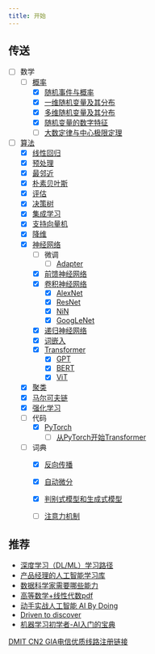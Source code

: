 ```yaml
---
title: 开始
---
```


## 传送

- [ ] 数学
    - [ ] [概率](/math/probability/)
        - [x] [随机事件与概率](/math/probability/random-event-and-math/probability)
        - [x] [一维随机变量及其分布](/math/probability/one-dimensional-random-variable-distribution)
        - [x] [多维随机变量及其分布](/math/probability/multi-dimensional-random-variable-distribution)
        - [x] [随机变量的数字特征](/math/probability/numerical-characteristics-of-random-variable)
        - [ ] [大数定律与中心极限定理](/math/probability/large-number-central-limit-theorem)
- [ ] [算法](/algorithm/)
    - [x] [线性回归](/algorithm/linear-regression)
    - [x] [预处理](/algorithm/preprocessing)
    - [x] [最邻近](/algorithm/knn)
    - [x] [朴素贝叶斯](/algorithm/naive-bayes)
    - [x] [评估](/algorithm/evaluation)
    - [x] [决策树](/algorithm/decision-tree)
    - [x] [集成学习](/algorithm/ensemble-learning)
    - [x] [支持向量机](/algorithm/svm)
    - [x] [降维](/algorithm/dimensional-reduction)
    - [x] [神经网络](/algorithm/neural-network)
        - [ ] 微调
            - [ ] [Adapter](/algorithm/neural-network/fine-tuning/adapter)
        - [x] [前馈神经网络](/algorithm/neural-network/fnn)
        - [x] [卷积神经网络](/algorithm/neural-network/cnn)
            - [x] [AlexNet](/algorithm/neural-network/cnn/alexnet)
            - [x] [ResNet](/algorithm/neural-network/cnn/resnet)
            - [x] [NiN](/algorithm/neural-network/cnn/nin)
            - [x] [GoogLeNet](/algorithm/neural-network/cnn/googlenet)
        - [x] [递归神经网络](/algorithm/neural-network/rnn)
        - [x] [词嵌入](/algorithm/neural-network/word-embedding)
        - [x] [Transformer](/algorithm/neural-network/transformer)
            - [x] [GPT](/algorithm/neural-network/transformer/gpt)
            - [x] [BERT](/algorithm/neural-network/transformer/bert)
            - [x] [ViT](/algorithm/neural-network/transformer/vit)
    - [x] [聚类](/algorithm/clustering)
    - [x] [马尔可夫链](/algorithm/markov-chain)
    - [x] [强化学习](/algorithm/reinforcement-learning)
  - [ ] 代码
      - [x] [PyTorch](/code/pytorch/)
          - [ ] [从PyTorch开始Transformer](/code/pytorch/transformer-from-pytorch)
  - [ ] 词典
      - [x] [反向传播](/dicts/backpropagation)
      - [x] [自动微分](/dicts/autograd)
      - [x] [判别式模型和生成式模型](/dicts/discriminative-and-generative-model)
      - [ ] [注意力机制](/dicts/attention)


## 推荐

- [深度学习（DL/ML）学习路径](https://github.com/loveunk/machine-learning-deep-learning-notes/tree/master?tab=readme-ov-file)
- [产品经理的人工智能学习库](https://easyai.tech/)
- [数据科学家需要哪些能力](https://cn.linkedin.com/pulse/%E6%95%B0%E6%8D%AE%E7%A7%91%E5%AD%A6%E5%AE%B6%E9%9C%80%E8%A6%81%E5%93%AA%E4%BA%9B%E8%83%BD%E5%8A%9B-song-xue)
- [高等数学+线性代数pdf](https://drive.google.com/file/d/1uJUmy7Oq01kbhPDJRsWitrzaWtva4A9F/view?usp=sharing)
- [动手实战人工智能 AI By Doing](https://aibydoing.com/)
- [Driven to discover](https://chmx0929.gitbook.io)
- [机器学习初学者-AI入门的宝典](http://www.ai-start.com/)

[DMIT CN2 GIA电信优质线路注册链接](https://www.dmit.io/aff.php?aff=11247)

